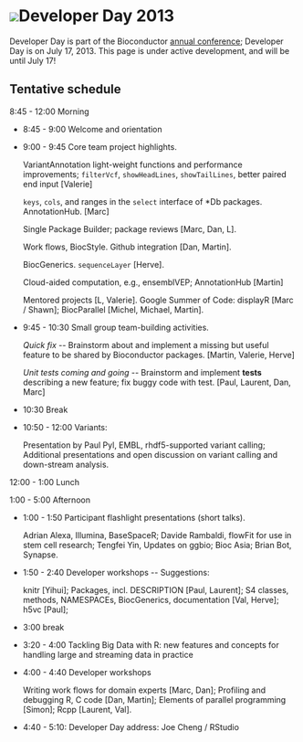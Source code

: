 # ![](/images/icons/magnifier.gif)Developer Day 2013

Developer Day is part of the Bioconductor
[annual conference](/bioc2013); Developer Day is on July 17,
2013. This page is under active development, and will be until July
17!

## Tentative schedule

8:45 - 12:00 Morning

- 8:45 - 9:00 Welcome and orientation

- 9:00 - 9:45 Core team project highlights.

  VariantAnnotation light-weight functions and performance
  improvements; `filterVcf`, `showHeadLines`, `showTailLines`, better
  paired end input &#91;Valerie&#93;

  `keys`, `cols`, and ranges in the `select` interface of *Db packages.
  AnnotationHub. &#91;Marc&#93;
  
  Single Package Builder; package reviews &#91;Marc, Dan, L&#93;.

  Work flows, BiocStyle. Github integration &#91;Dan, Martin&#93;.
  
  BiocGenerics. `sequenceLayer` &#91;Herve&#93;.   

  Cloud-aided computation, e.g., ensemblVEP; AnnotationHub &#91;Martin&#93;
  
  Mentored projects &#91;L, Valerie&#93;.
  Google Summer of Code: displayR &#91;Marc / Shawn&#93;; BiocParallel &#91;Michel, Michael, Martin&#93;.
  
- 9:45 - 10:30 Small group team-building activities. 

  _Quick fix_ -- Brainstorm about and implement a missing but useful
  feature to be shared by Bioconductor packages. &#91;Martin, Valerie, Herve&#93;
  
  _Unit tests coming and going_ -- Brainstorm and implement **tests**
  describing a new feature; fix buggy code with
  test. &#91;Paul, Laurent, Dan, Marc&#93;

- 10:30 Break

- 10:50 - 12:00 Variants: 

  Presentation by Paul Pyl, EMBL, rhdf5-supported variant calling;
  Additional presentations and open discussion on variant calling and
  down-stream analysis.

12:00 - 1:00 Lunch

1:00 - 5:00 Afternoon

- 1:00 - 1:50 Participant flashlight presentations (short talks). 

  Adrian Alexa, Illumina, BaseSpaceR; 
  Davide Rambaldi, flowFit for use in stem cell research;
  Tengfei Yin, Updates on ggbio; Bioc Asia;
  Brian Bot, Synapse.

- 1:50 - 2:40 Developer workshops -- Suggestions: 

  knitr &#91;Yihui&#93;;
  Packages, incl. DESCRIPTION &#91;Paul, Laurent&#93;;
  S4 classes, methods, NAMESPACEs, BiocGenerics, documentation &#91;Val, Herve&#93;;
  h5vc &#91;Paul&#93;;

- 3:00 break

- 3:20 - 4:00 Tackling Big Data with R:
  new features and concepts for handling large and streaming data in
  practice

- 4:00 - 4:40 Developer workshops

  Writing work flows for domain experts &#91;Marc, Dan&#93;;
  Profiling and debugging R, C code &#91;Dan, Martin&#93;;
  Elements of parallel programming &#91;Simon&#93;;
  Rcpp &#91;Laurent, Val&#93;.

- 4:40 - 5:10: Developer Day address: Joe Cheng / RStudio
